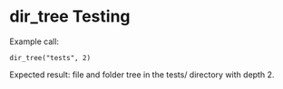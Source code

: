 # dir_tree Testing

Example call:

```
dir_tree("tests", 2)
```

Expected result: file and folder tree in the tests/ directory with depth 2. 